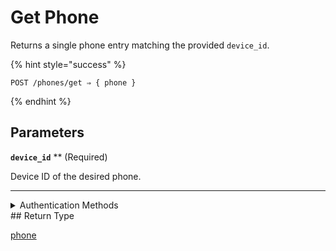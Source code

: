 # Get Phone

Returns a single phone entry matching the provided `device_id`.

{% hint style="success" %}
```
POST /phones/get ⇒ { phone }
```
{% endhint %}

## Parameters

**`device_id`** ** (Required)

Device ID of the desired phone.

---


<details>

<summary>Authentication Methods</summary>

- API key
- Personal access token
  <br>Must also include the `seam-workspace` header in the request.
</details>
## Return Type

[phone](./)
